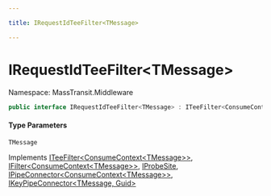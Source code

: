 ```yaml
---

title: IRequestIdTeeFilter<TMessage>

---
```


# IRequestIdTeeFilter\<TMessage\>

Namespace: MassTransit.Middleware

```csharp
public interface IRequestIdTeeFilter<TMessage> : ITeeFilter<ConsumeContext<TMessage>>, IFilter<ConsumeContext<TMessage>>, IProbeSite, IPipeConnector<ConsumeContext<TMessage>>, IKeyPipeConnector<TMessage, Guid>
```

#### Type Parameters

`TMessage`<br/>

Implements [ITeeFilter\<ConsumeContext\<TMessage\>\>](../masstransit-middleware/iteefilter-1), [IFilter\<ConsumeContext\<TMessage\>\>](../../masstransit-abstractions/masstransit/ifilter-1), [IProbeSite](../../masstransit-abstractions/masstransit/iprobesite), [IPipeConnector\<ConsumeContext\<TMessage\>\>](../masstransit-middleware/ipipeconnector-1), [IKeyPipeConnector\<TMessage, Guid\>](../masstransit-middleware/ikeypipeconnector-2)
